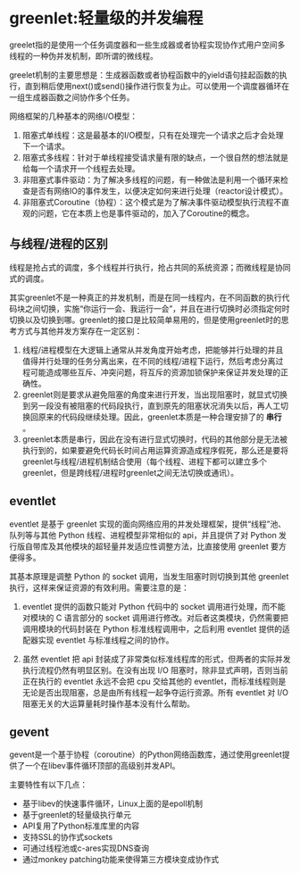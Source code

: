 # greenlet:轻量级的并发编程

greelet指的是使用一个任务调度器和一些生成器或者协程实现协作式用户空间多线程的一种伪并发机制，即所谓的微线程。

greelet机制的主要思想是：生成器函数或者协程函数中的yield语句挂起函数的执行，直到稍后使用next()或send()操作进行恢复为止。可以使用一个调度器循环在一组生成器函数之间协作多个任务。

网络框架的几种基本的网络I/O模型：

1. 阻塞式单线程：这是最基本的I/O模型，只有在处理完一个请求之后才会处理下一个请求。
2. 阻塞式多线程：针对于单线程接受请求量有限的缺点，一个很自然的想法就是给每一个请求开一个线程去处理。
3. 非阻塞式事件驱动：为了解决多线程的问题，有一种做法是利用一个循环来检查是否有网络IO的事件发生，以便决定如何来进行处理（reactor设计模式）。
4. 非阻塞式Coroutine（协程）：这个模式是为了解决事件驱动模型执行流程不直观的问题，它在本质上也是事件驱动的，加入了Coroutine的概念。



## 与线程/进程的区别

线程是抢占式的调度，多个线程并行执行，抢占共同的系统资源；而微线程是协同式的调度。

其实greenlet不是一种真正的并发机制，而是在同一线程内，在不同函数的执行代码块之间切换，实施“你运行一会、我运行一会”，并且在进行切换时必须指定何时切换以及切换到哪。greenlet的接口是比较简单易用的，但是使用greenlet时的思考方式与其他并发方案存在一定区别：

1. 线程/进程模型在大逻辑上通常从并发角度开始考虑，把能够并行处理的并且值得并行处理的任务分离出来，在不同的线程/进程下运行，然后考虑分离过程可能造成哪些互斥、冲突问题，将互斥的资源加锁保护来保证并发处理的正确性。
2. greenlet则是要求从避免阻塞的角度来进行开发，当出现阻塞时，就显式切换到另一段没有被阻塞的代码段执行，直到原先的阻塞状况消失以后，再人工切换回原来的代码段继续处理。因此，greenlet本质是一种合理安排了的 **串行** 。
3. greenlet本质是串行，因此在没有进行显式切换时，代码的其他部分是无法被执行到的，如果要避免代码长时间占用运算资源造成程序假死，那么还是要将greenlet与线程/进程机制结合使用（每个线程、进程下都可以建立多个greenlet，但是跨线程/进程时greenlet之间无法切换或通讯）。



## eventlet

eventlet 是基于 greenlet 实现的面向网络应用的并发处理框架，提供“线程”池、队列等与其他 Python 线程、进程模型非常相似的 api，并且提供了对 Python 发行版自带库及其他模块的超轻量并发适应性调整方法，比直接使用 greenlet 要方便得多。

其基本原理是调整 Python 的 socket 调用，当发生阻塞时则切换到其他 greenlet 执行，这样来保证资源的有效利用。需要注意的是：

1. eventlet 提供的函数只能对 Python 代码中的 socket 调用进行处理，而不能对模块的 C 语言部分的 socket 调用进行修改。对后者这类模块，仍然需要把调用模块的代码封装在 Python 标准线程调用中，之后利用 eventlet 提供的适配器实现 eventlet 与标准线程之间的协作。

2. 虽然 eventlet 把 api 封装成了非常类似标准线程库的形式，但两者的实际并发执行流程仍然有明显区别。在没有出现 I/O 阻塞时，除非显式声明，否则当前正在执行的 eventlet 永远不会把 cpu 交给其他的 eventlet，而标准线程则是无论是否出现阻塞，总是由所有线程一起争夺运行资源。所有 eventlet 对 I/O 阻塞无关的大运算量耗时操作基本没有什么帮助。



## gevent

 gevent是一个基于协程（coroutine）的Python网络函数库，通过使用greenlet提供了一个在libev事件循环顶部的高级别并发API。

主要特性有以下几点：

- 基于libev的快速事件循环，Linux上面的是epoll机制
- 基于greenlet的轻量级执行单元
- API复用了Python标准库里的内容
- 支持SSL的协作式sockets
- 可通过线程池或c-ares实现DNS查询
- 通过monkey patching功能来使得第三方模块变成协作式